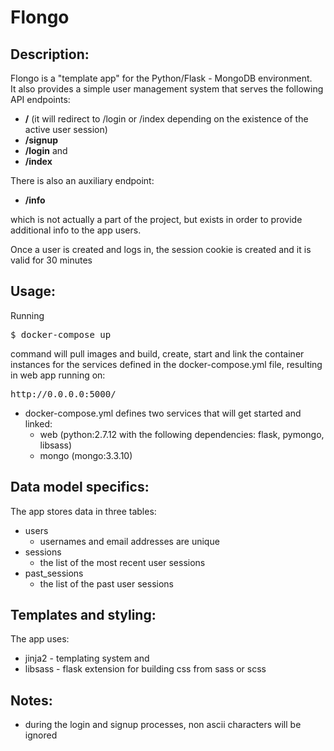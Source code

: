 # Flongo
## Description:
Flongo is a "template app" for the Python/Flask - MongoDB environment.  
It also provides a simple user management system that serves the following API endpoints:
- <b>/</b> (it will redirect to /login or /index depending on the existence of the active user session)
- <b>/signup</b>
- <b>/login</b>
and
- <b>/index</b>  

There is also an auxiliary endpoint:  
- <b>/info</b>  

which is not actually a part of the project, but exists in order to provide additional info to the app users.

Once a user is created and logs in, the session cookie is created and it is valid for 30 minutes

## Usage:
Running
<pre>
$ docker-compose up
</pre>
command will pull images and build, create, start and link the container instances for the services defined in the docker-compose.yml file, resulting in web app running on:
<pre>
http://0.0.0.0:5000/
</pre>
* docker-compose.yml defines two services that will get started and linked:
  * web (python:2.7.12 with the following dependencies: flask, pymongo, libsass)
  * mongo (mongo:3.3.10)
  
## Data model specifics:
The app stores data in three tables:
- users
  - usernames and email addresses are unique
- sessions
  - the list of the most recent user sessions
- past_sessions
  - the list of the past user sessions

## Templates and styling:
The app uses:
- jinja2 - templating system and
- libsass - flask extension for building css from sass or scss

## Notes:
- during the login and signup processes, non ascii characters will be ignored